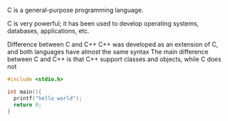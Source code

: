 C is a general-purpose programming language.

C is very powerful; it has been used to develop operating systems, databases, applications, etc.

Difference between C and C++
C++ was developed as an extension of C, and both languages have almost the same syntax
The main difference between C and C++ is that C++ support classes and objects, while C does not


``` c
#include <stdio.h>

int main(){
  printf("hello world");
  return 0;
}
```
